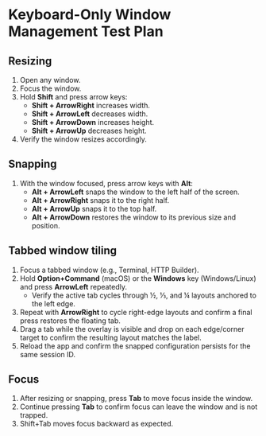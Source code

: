 # Keyboard-Only Window Management Test Plan

## Resizing
1. Open any window.
2. Focus the window.
3. Hold **Shift** and press arrow keys:
   - **Shift + ArrowRight** increases width.
   - **Shift + ArrowLeft** decreases width.
   - **Shift + ArrowDown** increases height.
   - **Shift + ArrowUp** decreases height.
4. Verify the window resizes accordingly.

## Snapping
1. With the window focused, press arrow keys with **Alt**:
   - **Alt + ArrowLeft** snaps the window to the left half of the screen.
   - **Alt + ArrowRight** snaps it to the right half.
   - **Alt + ArrowUp** snaps it to the top half.
   - **Alt + ArrowDown** restores the window to its previous size and position.

## Tabbed window tiling
1. Focus a tabbed window (e.g., Terminal, HTTP Builder).
2. Hold **Option+Command** (macOS) or the **Windows** key (Windows/Linux) and press **ArrowLeft** repeatedly.
   - Verify the active tab cycles through ½, ⅓, and ¼ layouts anchored to the left edge.
3. Repeat with **ArrowRight** to cycle right-edge layouts and confirm a final press restores the floating tab.
4. Drag a tab while the overlay is visible and drop on each edge/corner target to confirm the resulting layout matches the label.
5. Reload the app and confirm the snapped configuration persists for the same session ID.

## Focus
1. After resizing or snapping, press **Tab** to move focus inside the window.
2. Continue pressing **Tab** to confirm focus can leave the window and is not trapped.
3. Shift+Tab moves focus backward as expected.

